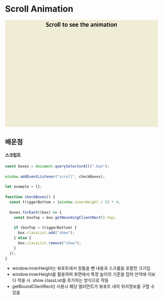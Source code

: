 # Scroll Animation

![image](./image/image.gif)

## 배운점

#### 스크립트

```javascript
const boxes = document.querySelectorAll(".box");

window.addEventListener("scroll", checkBoxes);

let example = [];

function checkBoxes() {
  const triggerBottom = (window.innerHeight / 5) * 4;

  boxes.forEach((box) => {
    const boxTop = box.getBoundingClientRect().top;

    if (boxTop < triggerBottom) {
      box.classList.add("show");
    } else {
      box.classList.remove("show");
    }
  });
}
```

- window.innerHeight는 뷰포트에서 창틀을 뺀 내용과 스크롤을 포함한 크기임
- window.innerHeight를 활용하여 화면에서 특정 높이의 기준을 잡아 만약에 이보다 작을 시 .show classList를 추가하는 방식으로 작동
- getBoundClientRect() 사용시 해당 엘리먼트가 뷰포트 내의 위치정보를 구할 수 있음
